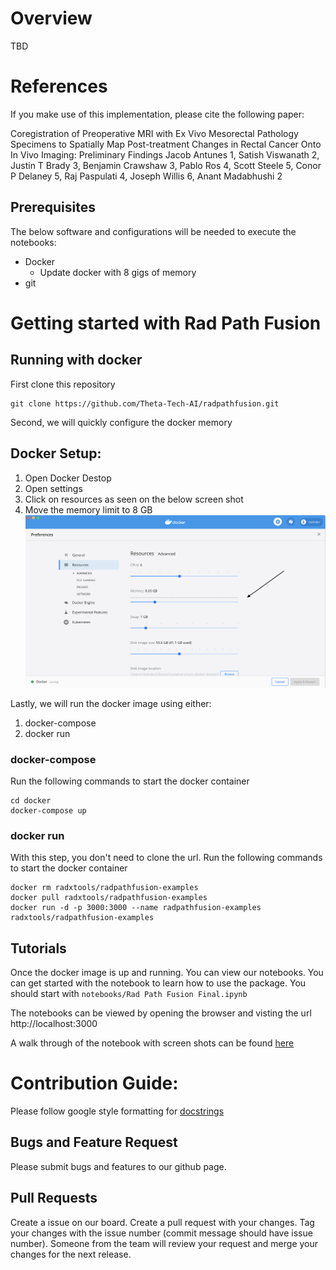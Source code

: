 # Overview

TBD

# References
If you make use of this implementation, please cite the following paper:

Coregistration of Preoperative MRI with Ex Vivo Mesorectal Pathology Specimens to Spatially Map Post-treatment Changes in Rectal Cancer Onto In Vivo Imaging: Preliminary Findings
Jacob Antunes 1, Satish Viswanath 2, Justin T Brady 3, Benjamin Crawshaw 3, Pablo Ros 4, Scott Steele 5, Conor P Delaney 5, Raj Paspulati 4, Joseph Willis 6, Anant Madabhushi 2

## Prerequisites

The below software and configurations will be needed to execute the notebooks:

* Docker
    * Update docker with 8 gigs of memory
* git


# Getting started with Rad Path Fusion

## Running with docker

First clone this repository

```
git clone https://github.com/Theta-Tech-AI/radpathfusion.git
```

Second, we will quickly configure the docker memory

## Docker Setup:
1. Open Docker Destop
2. Open settings
2. Click on resources as seen on the below screen shot
4. Move the memory limit to 8 GB
![Docker Configuration](assets/docker_config.png)

Lastly, we will run the docker image using either:

1. docker-compose
2. docker run

### docker-compose

Run the following commands to start the docker container

```
cd docker
docker-compose up
```

### docker run

With this step, you don't need to clone the url.
Run the following commands to start the docker container

```
docker rm radxtools/radpathfusion-examples
docker pull radxtools/radpathfusion-examples
docker run -d -p 3000:3000 --name radpathfusion-examples radxtools/radpathfusion-examples
```

## Tutorials

Once the docker image is up and running. You can view our notebooks. You can get started with the notebook to learn how to use the package. You should start with `notebooks/Rad Path Fusion Final.ipynb`

The notebooks can be viewed by opening the browser and visting the url http://localhost:3000

A walk through of the notebook with screen shots can be found [here](/docs/notebook_starter.md)


# Contribution Guide:

Please follow google style formatting for [docstrings](https://google.github.io/styleguide/pyguide.html#38-comments-and-docstrings)

## Bugs and Feature Request

Please submit bugs and features to our github page.


## Pull Requests
Create a issue on our board.
Create a pull request with your changes. Tag your changes with the issue number (commit message should have issue number).
Someone from the team will review your request and merge your changes for the next release.
